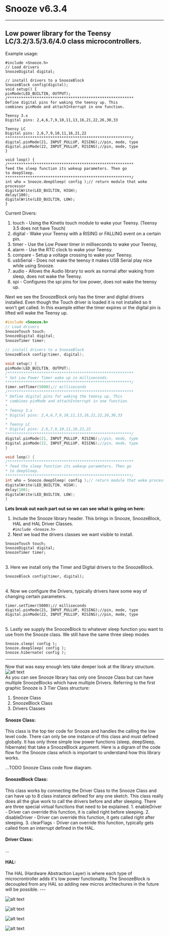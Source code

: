 # Snooze v6.3.4

---
Low power library for the Teensy LC/3.2/3.5/3.6/4.0 class microcontrollers.
---
Example usage:
```
#include <Snooze.h>
// Load drivers
SnoozeDigital digital;

// install drivers to a SnoozeBlock
SnoozeBlock config(digital);
void setup() {
pinMode(LED_BUILTIN, OUTPUT);
/********************************************************
Define digital pins for waking the teensy up. This
combines pinMode and attachInterrupt in one function.

Teensy 3.x
Digital pins: 2,4,6,7,9,10,11,13,16,21,22,26,30,33

Teensy LC
Digital pins: 2,6,7,9,10,11,16,21,22
********************************************************/
digital.pinMode(21, INPUT_PULLUP, RISING);//pin, mode, type
digital.pinMode(22, INPUT_PULLUP, RISING);//pin, mode, type
}

void loop() {
/********************************************************
feed the sleep function its wakeup parameters. Then go
to deepSleep.
********************************************************/
int who = Snooze.deepSleep( config );// return module that woke processor
digitalWrite(LED_BUILTIN, HIGH);
delay(100);
digitalWrite(LED_BUILTIN, LOW);
}
```

Current Divers:
1. touch     - Using the Kinetis touch module to wake your Teensy. (Teensy 3.5 does not have Touch)
2. digital   - Wake your Teensy with a RISING or FALLING event on a certain pin.
3. timer     - Use the Low Power timer in milliseconds to wake your Teensy,
4. alarm     - Use the RTC clock to wake your Teensy.
5. compare   - Setup a voltage crossing to wake your Teensy.
6. usbSerial - Does not wake the teensy it makes USB Serial play nice while using Snooze.
7. audio     - Allows the Audio library to work as normal after waking from sleep, does not wake the Teensy.
8. spi       - Configures the spi pins for low power, does not wake the teensy up.

Next we see the SnoozeBlock only has the timer and digital drivers installed. Even though the Touch driver is loaded it is not installed so it won't get called. In this example either the timer expires or the digital pin is lifted will wake the Teensy up.<br>
```c
#include <Snooze.h>
// Load drivers
SnoozeTouch touch;
SnoozeDigital digital;
SnoozeTimer timer;

// install drivers to a SnoozeBlock
SnoozeBlock config(timer, digital);

void setup() {
pinMode(LED_BUILTIN, OUTPUT);
/********************************************************
* Set Low Power Timer wake up in milliseconds.
********************************************************/
timer.setTimer(5000);// milliseconds
/********************************************************
* Define digital pins for waking the teensy up. This
* combines pinMode and attachInterrupt in one function.
*
* Teensy 3.x
* Digital pins: 2,4,6,7,9,10,11,13,16,21,22,26,30,33
*
* Teensy LC
* Digital pins: 2,6,7,9,10,11,16,21,22
********************************************************/
digital.pinMode(21, INPUT_PULLUP, RISING);//pin, mode, type
digital.pinMode(22, INPUT_PULLUP, RISING);//pin, mode, type
}

void loop() {
/********************************************************
* feed the sleep function its wakeup parameters. Then go 
* to deepSleep.
********************************************************/
int who = Snooze.deepSleep( config );// return module that woke processor
digitalWrite(LED_BUILTIN, HIGH);
delay(100);
digitalWrite(LED_BUILTIN, LOW);
}
```
<b>Lets break out each part out so we can see what is going on here:</b><br>
1. Include the Snooze library header. This brings in Snooze, SnoozeBlock, HAL and HAL Driver Classes.<br>
```#include <Snooze.h>```<br>
2. Next we load the drivers classes we want visible to install.<br>
```
SnoozeTouch touch;
SnoozeDigital digital;
SnoozeTimer timer;
```
<br>
3. Here we install only the Timer and Digital drivers to the SnoozeBlock.

```
SnoozeBlock config(timer, digital);
```

<br>
4. Now we configure the Drivers, typically drivers have some way of changing certain parameters.

```
timer.setTimer(5000);// milliseconds
digital.pinMode(21, INPUT_PULLUP, RISING);//pin, mode, type
digital.pinMode(22, INPUT_PULLUP, RISING);//pin, mode, type
```
<br>
5. Lastly we supply the SnoozeBlock to whatever sleep function you want to use from the Snooze class. We still have the same three sleep modes

```
Snooze.sleep( config );
Snooze.deepSleep( config );
Snooze.hibernate( config );
```


---
Now that was easy enough lets take deeper look at the library structure.<br>
![alt text](https://github.com/duff2013/Snooze/blob/master/images/Snooze_Class_Layout/Slide3.png "Snooze Library Layout")
<br>
As you can see Snooze library has only one Snooze Class but can have multiple SnoozeBlocks which have multiple Drivers. Referring to the first graphic Snooze is 3 Tier Class structure:

1. Snooze Class<br>
2. SnoozeBlock Class<br>
3. Drivers Classes<br>

<h4> Snooze Class:</h4>
This class is the top tier code for Snooze and handles the calling the low level code. There can only be one instance of this class and must defined globally. It has only three simple low power functions (sleep, deepSleep, hibernate) that take a SnoozeBlock argument. Here is a digram of the code flow for the Snooze class which is important to understand how this library works.

...TODO Snooze Class code flow diagram.
<h4> SnoozeBlock Class:</h4>
This class works by connecting the Driver Class to the Snooze Class and can have up to 8 class instance defined for any one sketch. This class really does all the glue work to call the drivers before and after sleeping. There are three special virtual functions that need to be explained.
1. enableDriver     - Driver can override this function, it is called right before sleeping.
2. disableDriver    - Driver can override this function, it gets called right after sleeping.
3. clearFlags       - Driver can override this function, typically gets called from an interrupt defined in the HAL.
<h4> Driver Class:</h4>
...
<h4> HAL:</h4>
The HAL (Hardware Abstraction Layer) is where each type of microcrontroller adds it's low power functionality. The SnoozeBlock is decoupled from any HAL so adding new micros archtechures in the future will be possible. 
---
<br>

![alt text](images/Snooze_Class_Layout/Slide4.png "Snooze Library Layout")
<br>

![alt text](images/Snooze_Class_Layout/Slide5.png "Snooze Library Layout")
<br>

![alt text](images/Snooze_Class_Layout/Slide6.png "Snooze Library Layout")
<br>

![alt text](images/Snooze_Class_Layout/Slide7.png "Snooze Library Layout")
<br>
